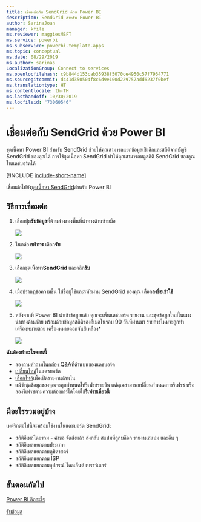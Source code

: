 ```yaml
---
title: เชื่อมต่อกับ SendGrid ด้วย Power BI
description: SendGrid สำหรับ Power BI
author: SarinaJoan
manager: kfile
ms.reviewer: maggiesMSFT
ms.service: powerbi
ms.subservice: powerbi-template-apps
ms.topic: conceptual
ms.date: 08/29/2019
ms.author: sarinas
LocalizationGroup: Connect to services
ms.openlocfilehash: c9b844d153cab35938f5070ce4950c57f7964771
ms.sourcegitcommit: d441d350504f8c6d9e100d229757add6237f0bef
ms.translationtype: HT
ms.contentlocale: th-TH
ms.lasthandoff: 10/30/2019
ms.locfileid: "73060546"
---
```

# <a name="connect-to-sendgrid-with-power-bi"></a>เชื่อมต่อกับ SendGrid ด้วย Power BI
ชุดเนื้อหา Power BI สำหรับ SendGrid ช่วยให้คุณสามารถแยกข้อมูลเชิงลึกและสถิติจากบัญชี SendGrid ของคุณได้ การใช้ชุดเนื้อหา SendGrid ทำให้คุณสามารถมดูสถิติ SendGrid ของคุณในแดชบอร์ดได้

[!INCLUDE [include-short-name](./includes/service-deprecate-content-packs.md)]

เชื่อมต่อไปยัง[ชุดเนื้อหา SendGrid](https://app.powerbi.com/getdata/services/sendgrid)สำหรับ Power BI

## <a name="how-to-connect"></a>วิธีการเชื่อมต่อ
1. เลือกปุ่ม**รับข้อมูล**ที่ด้านล่างของพื้นที่นำทางด้านซ้ายมือ
   
   ![](media/service-connect-to-sendgrid/pbi_getdata.png) 
2. ในกล่อง**บริการ** เลือก**รับ**
   
   ![](media/service-connect-to-sendgrid/pbi_getservices.png) 
3. เลือกชุดเนื้อหา**SendGrid** และคลิก**รับ**
   
   ![](media/service-connect-to-sendgrid/sendgrid.png) 
4. เมื่อปรากฏข้อความขึ้น ใส่ชื่อผู้ใช้และรหัสผ่าน SendGrid ของคุณ เลือก**ลงชื่อเข้าใช้**
   
   ![](media/service-connect-to-sendgrid/pbi_sendgridsignin.png)
5. หลังจากที่ Power BI นำเข้าข้อมูลแล้ว คุณจะเห็นแดชบอร์ด รายงาน และชุดข้อมูลใหม่ในแผงนำทางด้านซ้าย พร้อมด้วยข้อมูลสถิติของอีเมลในรอบ 90 วันที่ผ่านมา รายการใหม่จะถูกทำเครื่องหมายด้วย เครื่องหมายดอกจันสีเหลือง\*
   
   ![](media/service-connect-to-sendgrid/pbi_sendgriddash.png)

**ฉันต้องทำอะไรตอนนี้**

* ลอง[ถามคำถามในกล่อง Q&A](consumer/end-user-q-and-a.md)ที่ด้านบนของแดชบอร์ด
* [เปลี่ยนไทล์](service-dashboard-edit-tile.md)ในแดชบอร์ด
* [เลือกไทล์](consumer/end-user-tiles.md)เพื่อเปิดรายงานด้านใน
* แม้ว่าชุดข้อมูลของคุณจะถูกกำหนดให้รีเฟรชรายวัน แต่คุณสามารถเปลี่ยนกำหนดการรีเฟรช หรือลองรีเฟรชตามความต้องการได้โดยใช้**รีเฟรชเดี๋ยวนี้**

## <a name="whats-included"></a>มีอะไรรวมอยู่บ้าง
เมตริกต่อไปนี้จะพร้อมใช้งานในแดชบอร์ด SendGrid:

* สถิติอีเมลโดยรวม - คำขอ จัดส่งแล้ว ส่งกลับ สแปมที่ถูกบล็อก รายงานสแปม และอื่น ๆ
* สถิติอีเมลแยกตามประเภท
* สถิติอีเมลแยกตามภูมิศาสตร์
* สถิติอีเมลแยกตาม ISP
* สถิติอีเมลแยกตามอุปกรณ์ ไคลเอ็นต์ เบราว์เซอร์

## <a name="next-steps"></a>ขั้นตอนถัดไป
[Power BI คืออะไร](fundamentals/power-bi-overview.md)

[รับข้อมูล](service-get-data.md)

